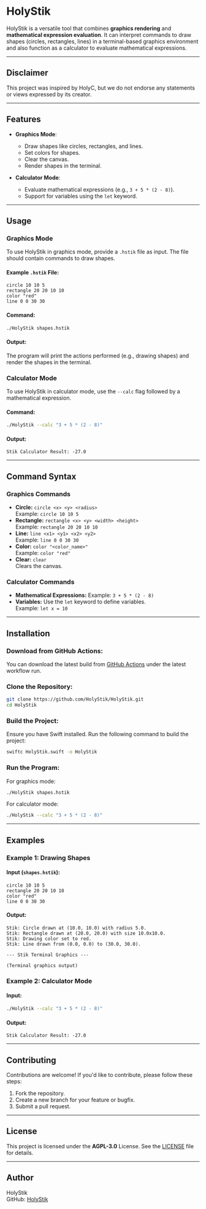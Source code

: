 # HolyStik

HolyStik is a versatile tool that combines **graphics rendering** and **mathematical expression evaluation**. It can interpret commands to draw shapes (circles, rectangles, lines) in a terminal-based graphics environment and also function as a calculator to evaluate mathematical expressions.

---

## Disclaimer

This project was inspired by HolyC, but we do not endorse any statements or views expressed by its creator.

---

## Features

- **Graphics Mode**:
  - Draw shapes like circles, rectangles, and lines.
  - Set colors for shapes.
  - Clear the canvas.
  - Render shapes in the terminal.

- **Calculator Mode**:
  - Evaluate mathematical expressions (e.g., `3 + 5 * (2 - 8)`).
  - Support for variables using the `let` keyword.

---

## Usage

### Graphics Mode
To use HolyStik in graphics mode, provide a `.hstik` file as input. The file should contain commands to draw shapes.

#### Example `.hstik` File:
```plaintext
circle 10 10 5
rectangle 20 20 10 10
color "red"
line 0 0 30 30
```

#### Command:
```sh
./HolyStik shapes.hstik
```

#### Output:
The program will print the actions performed (e.g., drawing shapes) and render the shapes in the terminal.

### Calculator Mode
To use HolyStik in calculator mode, use the `--calc` flag followed by a mathematical expression.

#### Command:
```sh
./HolyStik --calc "3 + 5 * (2 - 8)"
```

#### Output:
```plaintext
Stik Calculator Result: -27.0
```

---

## Command Syntax

### Graphics Commands
- **Circle:** `circle <x> <y> <radius>`  
  Example: `circle 10 10 5`
- **Rectangle:** `rectangle <x> <y> <width> <height>`  
  Example: `rectangle 20 20 10 10`
- **Line:** `line <x1> <y1> <x2> <y2>`  
  Example: `line 0 0 30 30`
- **Color:** `color "<color_name>"`  
  Example: `color "red"`
- **Clear:** `clear`  
  Clears the canvas.

### Calculator Commands
- **Mathematical Expressions:**
  Example: `3 + 5 * (2 - 8)`
- **Variables:**
  Use the `let` keyword to define variables.  
  Example: `let x = 10`

---

## Installation

### Download from GitHub Actions:
You can download the latest build from [GitHub Actions](https://github.com/HolyStik/HolyStik/actions) under the latest workflow run.

### Clone the Repository:
```sh
git clone https://github.com/HolyStik/HolyStik.git
cd HolyStik
```

### Build the Project:
Ensure you have Swift installed. Run the following command to build the project:
```sh
swiftc HolyStik.swift -o HolyStik
```

### Run the Program:
For graphics mode:
```sh
./HolyStik shapes.hstik
```
For calculator mode:
```sh
./HolyStik --calc "3 + 5 * (2 - 8)"
```

---

## Examples

### Example 1: Drawing Shapes

#### Input (`shapes.hstik`):
```plaintext
circle 10 10 5
rectangle 20 20 10 10
color "red"
line 0 0 30 30
```

#### Output:
```plaintext
Stik: Circle drawn at (10.0, 10.0) with radius 5.0.
Stik: Rectangle drawn at (20.0, 20.0) with size 10.0x10.0.
Stik: Drawing color set to red.
Stik: Line drawn from (0.0, 0.0) to (30.0, 30.0).

--- Stik Terminal Graphics ---

(Terminal graphics output)
```

### Example 2: Calculator Mode

#### Input:
```sh
./HolyStik --calc "3 + 5 * (2 - 8)"
```

#### Output:
```plaintext
Stik Calculator Result: -27.0
```

---

## Contributing

Contributions are welcome! If you'd like to contribute, please follow these steps:
1. Fork the repository.
2. Create a new branch for your feature or bugfix.
3. Submit a pull request.

---

## License

This project is licensed under the **AGPL-3.0** License. See the [LICENSE](LICENSE) file for details.

---

## Author
HolyStik  
GitHub: [HolyStik](https://github.com/HolyStik)
